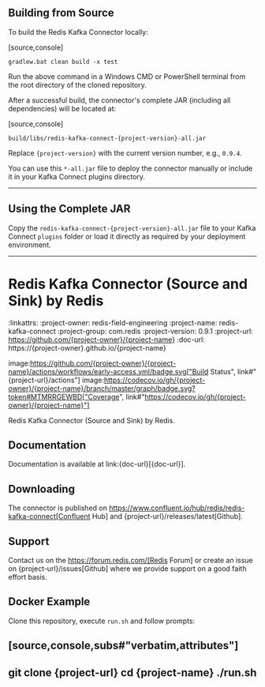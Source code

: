 ## Building from Source

To build the Redis Kafka Connector locally:

[source,console]
```
gradlew.bat clean build -x test
```

Run the above command in a Windows CMD or PowerShell terminal from the root directory of the cloned repository.

After a successful build, the connector's complete JAR (including all dependencies) will be located at:

[source,console]
```
build/libs/redis-kafka-connect-{project-version}-all.jar
```

Replace `{project-version}` with the current version number, e.g., `0.9.4`.

You can use this `*-all.jar` file to deploy the connector manually or include it in your Kafka Connect plugins directory.

---

## Using the Complete JAR

Copy the `redis-kafka-connect-{project-version}-all.jar` file to your Kafka Connect `plugins` folder or load it directly as required by your deployment environment.

---

# Redis Kafka Connector (Source and Sink) by Redis
:linkattrs:
:project-owner:   redis-field-engineering
:project-name:    redis-kafka-connect
:project-group:   com.redis
:project-version: 0.9.1
:project-url:     https://github.com/{project-owner}/{project-name}
:doc-url:         https://{project-owner}.github.io/{project-name}


image:https://github.com/{project-owner}/{project-name}/actions/workflows/early-access.yml/badge.svg["Build Status", link#"{project-url}/actions"]
image:https://codecov.io/gh/{project-owner}/{project-name}/branch/master/graph/badge.svg?token#MTMRRGEWBD["Coverage", link#"https://codecov.io/gh/{project-owner}/{project-name}"]

Redis Kafka Connector (Source and Sink) by Redis.

## Documentation

Documentation is available at link:{doc-url}[{doc-url}].

## Downloading

The connector is published on https://www.confluent.io/hub/redis/redis-kafka-connect[Confluent Hub] and {project-url}/releases/latest[Github].

## Support

Contact us on the https://forum.redis.com/[Redis Forum] or create an issue on {project-url}/issues[Github] where we provide support on a good faith effort basis.

## Docker Example

Clone this repository, execute `run.sh` and follow prompts:

[source,console,subs#"verbatim,attributes"]
----
git clone {project-url}
cd {project-name}
./run.sh
----

